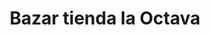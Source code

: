 ---
title: "Bazar tienda la Octava"
url: /guayaquil/bazar-tienda-la-octava/
shop: tienda de variedades
---
